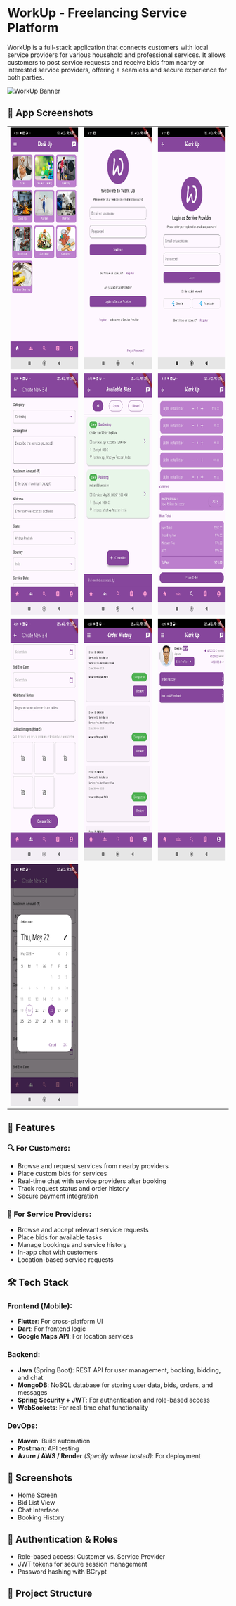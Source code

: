 # WorkUp - Freelancing Service Platform

WorkUp is a full-stack application that connects customers with local service providers for various household and professional services. It allows customers to post service requests and receive bids from nearby or interested service providers, offering a seamless and secure experience for both parties.

![WorkUp Banner](assets/banner.png) <!-- Optional image if available -->


<h2>📱 App Screenshots</h2>

<table>
  <tr>
    <td><img src="./screenshots/allCategories.jpg" alt="App Screenshot" width="300" height="550"></td>
    <td><img src="./screenshots/logincustomer.jpg" alt="App Screenshot" width="300" height="550"></td>
    <td><img src="./screenshots/loginserviceprovider.jpg" alt="App Screenshot" width="300" height="550"></td>
  </tr>
  <tr>
    <td><img src="./screenshots/bidDetail.jpg" alt="App Screenshot" width="300" height="550"></td>
    <td><img src="./screenshots/bidding.jpg" alt="App Screenshot" width="300" height="550"></td>
    <td><img src="./screenshots/bidding1.jpg" alt="App Screenshot" width="300" height="550"></td>
  </tr>
  <tr>
    <td><img src="./screenshots/bidding2.jpg" alt="App Screenshot" width="300" height="550"></td>
    <td><img src="./screenshots/orderhistory.jpg" alt="App Screenshot" width="300" height="550"></td>
    <td><img src="./screenshots/profile.jpg" alt="App Screenshot" width="300" height="550"></td>
  </tr>
  <tr>
    <td><img src="./screenshots/selectdate.jpg" alt="App Screenshot" width="300" height="550"></td>
    <td></td>
    <td></td>
  </tr>
</table>



<!-- <img src="./screenshots/allCategories.jpg" alt="App Screenshot" width="300" height="550">
<img src="./screenshots/logincustomer.jpg" alt="App Screenshot" width="300" height="550">
<img src="./screenshots/loginserviceprovider.jpg" alt="App Screenshot" width="300" height="550">
<img src="./screenshots/bidDetail.jpg" alt="App Screenshot" width="300" height="550">
<img src="./screenshots/bidding.jpg" alt="App Screenshot" width="300" height="550">
<img src="./screenshots/bidding1.jpg" alt="App Screenshot" width="300" height="550">
<img src="./screenshots/bidding2.jpg" alt="App Screenshot" width="300" height="550">
<img src="./screenshots/orderhistory.jpg" alt="App Screenshot" width="300" height="550">
<img src="./screenshots/profile.jpg" alt="App Screenshot" width="300" height="550">
<img src="./screenshots/selectdate.jpg" alt="App Screenshot" width="300" height="550">
 -->



## 🌟 Features

### 🔍 For Customers:
- Browse and request services from nearby providers
- Place custom bids for services
- Real-time chat with service providers after booking
- Track request status and order history
- Secure payment integration

### 💼 For Service Providers:
- Browse and accept relevant service requests
- Place bids for available tasks
- Manage bookings and service history
- In-app chat with customers
- Location-based service requests

## 🛠️ Tech Stack

### Frontend (Mobile):
- **Flutter**: For cross-platform UI
- **Dart**: For frontend logic
- **Google Maps API**: For location services

### Backend:
- **Java** (Spring Boot): REST API for user management, booking, bidding, and chat
- **MongoDB**: NoSQL database for storing user data, bids, orders, and messages
- **Spring Security + JWT**: For authentication and role-based access
- **WebSockets**: For real-time chat functionality

### DevOps:
- **Maven**: Build automation
- **Postman**: API testing
- **Azure / AWS / Render** *(Specify where hosted)*: For deployment

## 📱 Screenshots

<!-- Replace with actual image paths -->
- Home Screen  
- Bid List View  
- Chat Interface  
- Booking History

## 🔐 Authentication & Roles

- Role-based access: Customer vs. Service Provider
- JWT tokens for secure session management
- Password hashing with BCrypt

## 🧩 Project Structure

